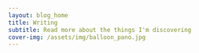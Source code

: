 ```yaml
---
layout: blog_home
title: Writing
subtitle: Read more about the things I'm discovering
cover-img: /assets/img/balloon_pano.jpg
---
```


